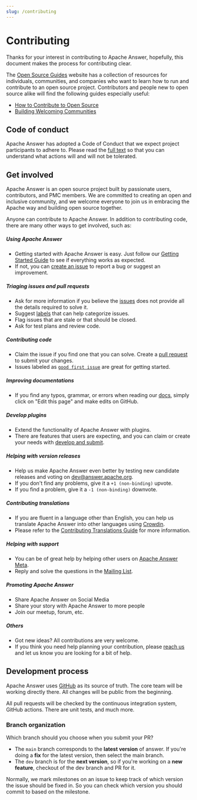 ```yaml
---
slug: /contributing
---
```


# Contributing

Thanks for your interest in contributing to Apache Answer, hopefully, this document makes the process for contributing clear.

The [Open Source Guides](https://opensource.guide/) website has a collection of resources for individuals, communities, and companies who want to learn how to run and contribute to an open source project. Contributors and people new to open source alike will find the following guides especially useful:

- [How to Contribute to Open Source](https://opensource.guide/how-to-contribute/)
- [Building Welcoming Communities](https://opensource.guide/building-community/)

## Code of conduct

Apache Answer has adopted a Code of Conduct that we expect project participants to adhere to. Please read the [full text](https://www.apache.org/foundation/policies/conduct.html) so that you can understand what actions will and will not be tolerated.

## Get involved

Apache Answer is an open source project built by passionate users, contributors, and PMC members. We are committed to creating an open and inclusive community, and we welcome everyone to join us in embracing the Apache way and building open source together.

Anyone can contribute to Apache Answer. In addition to contributing code, there are many other ways to get involved, such as:

##### Using Apache Answer

- Getting started with Apache Answer is easy. Just follow our [Getting Started Guide](/docs/installation) to see if everything works as expected.
- If not, you can [create an issue](/community/issues) to report a bug or suggest an improvement.

##### Triaging issues and pull requests

- Ask for more information if you believe the [issues](/community/issues) does not provide all the details required to solve it.
- Suggest [labels](https://github.com/apache/incubator-answer/labels) that can help categorize issues.
- Flag issues that are stale or that should be closed.
- Ask for test plans and review code.

##### Contributing code

- Claim the issue if you find one that you can solve. Create a [pull request](/community/pull-request) to submit your changes.
- Issues labeled as [`good first issue`](https://github.com/apache/incubator-answer/labels/good%20first%20issue) are great for getting started.

##### Improving documentations

- If you find any typos, grammar, or errors when reading our [docs](/docs), simply click on "Edit this page" and make edits on GitHub.

##### Develop plugins

- Extend the functionality of Apache Answer with plugins.
- There are features that users are expecting, and you can claim or create your needs with [develop and submit](/docs/development/plugins).

##### Helping with version releases

- Help us make Apache Answer even better by testing new candidate releases and voting on [dev@answer.apache.org](https://lists.apache.org/list.html?dev@answer.apache.org).
- If you don't find any problems, give it a `+1 (non-binding)` upvote.
- If you find a problem, give it a `-1 (non-binding)` downvote.

##### Contributing translations

- If you are fluent in a language other than English, you can help us translate Apache Answer into other languages using [Crowdin](https://crowdin.com/project/answer).
- Please refer to the [Contributing Translations Guide](/community/translation) for more information.

##### Helping with support

- You can be of great help by helping other users on [Apache Answer Meta](https://meta.answer.dev).
- Reply and solve the questions in the [Mailing List](/community/support/#mailing-list).

##### Promoting Apache Answer

- Share Apache Answer on Social Media
- Share your story with Apache Answer to more people
- Join our meetup, forum, etc.

##### Others

- Got new ideas? All contributions are very welcome.
- If you think you need help planning your contribution, please [reach us](/community/support/#others) and let us know you are looking for a bit of help.

## Development process

Apache Answer uses [GitHub](https://github.com/apache/incubator-answer) as its source of truth. The core team will be working directly there. All changes will be public from the beginning.

All pull requests will be checked by the continuous integration system, GitHub actions. There are unit tests, and much more.

### Branch organization

Which branch should you choose when you submit your PR?

- The `main` branch corresponds to the **latest version** of answer. If you're doing a **fix** for the latest version, then select the main branch.
- The `dev` branch is for the **next version**, so if you're working on a **new feature**, checkout of the dev branch and PR for it.

Normally, we mark milestones on an issue to keep track of which version the issue should be fixed in. So you can check which version you should commit to based on the milestone.

